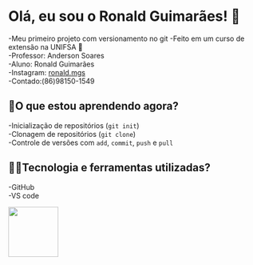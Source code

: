 # Olá, eu sou o Ronald Guimarães! 🤙
 -Meu primeiro projeto com versionamento no git
 -Feito em um curso de extensão na UNIFSA 🚀   
 -Professor: Anderson Soares  
 -Aluno: Ronald Guimarães  
 -Instagram: [ronald.mgs](https://encurtador.com.br/bmGHC)  
 -Contado:(86)98150-1549  
 
 
## 📖**O que estou aprendendo agora?**  
 -Inicialização de repositórios (`git init`)  
 -Clonagem de repositórios (`git clone`)  
 -Controle de versões com `add`, `commit`, `push` e `pull`   

## 👨‍💻Tecnologia e ferramentas utilizadas?
 -GitHub  
 -VS code
 
 <img src="https://github.com/user-attachments/assets/253c9801-f911-4d86-9987-cb54b860ccf8" width="100">
  
 


 
 
 
